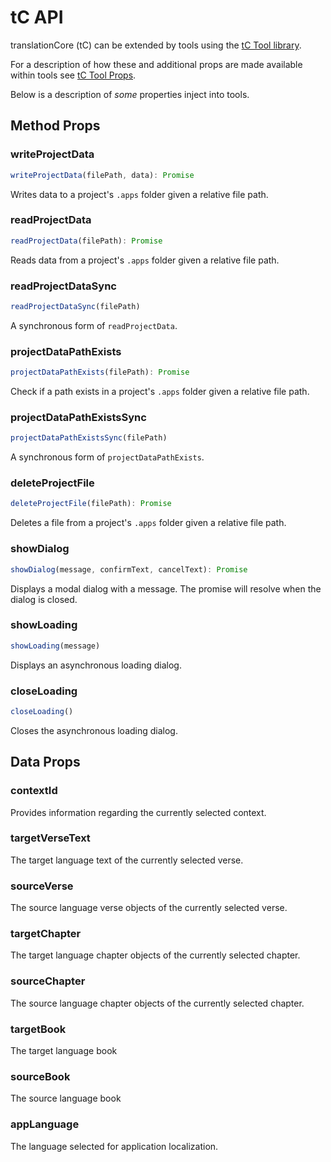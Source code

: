 # tC API

translationCore (tC) can be extended by tools using the [tC Tool library](https://github.com/translationCoreApps/tc-tool).

For a description of how these and additional props are made available within tools see [tC Tool Props](https://github.com/translationCoreApps/tc-tool/blob/master/TOOL_PROPS.md).

Below is a description of *some* properties inject into tools.

## Method Props

### writeProjectData

```js
writeProjectData(filePath, data): Promise
```

Writes data to a project's `.apps` folder given a relative file path.

### readProjectData

```js
readProjectData(filePath): Promise
```

Reads data from a project's `.apps` folder given a relative file path.

### readProjectDataSync

```js
readProjectDataSync(filePath)
```

A synchronous form of `readProjectData`.

### projectDataPathExists

```js
projectDataPathExists(filePath): Promise
```

Check if a path exists in a project's `.apps` folder given a relative file path.

### projectDataPathExistsSync

```js
projectDataPathExistsSync(filePath)
```

A synchronous form of `projectDataPathExists`.

### deleteProjectFile

```js
deleteProjectFile(filePath): Promise
```

Deletes a file from a project's `.apps` folder given a relative file path.

### showDialog

```js
showDialog(message, confirmText, cancelText): Promise
```

Displays a modal dialog with a message.
The promise will resolve when the dialog is closed.

### showLoading

```js
showLoading(message)
```

Displays an asynchronous loading dialog.

### closeLoading

```js
closeLoading()
```

Closes the asynchronous loading dialog.

## Data Props

### contextId
Provides information regarding the currently selected context.

### targetVerseText
The target language text of the currently selected verse.

### sourceVerse
The source language verse objects of the currently selected verse.

### targetChapter
The target language chapter objects of the currently selected chapter.

### sourceChapter
The source language chapter objects of the currently selected chapter.

### targetBook
The target language book

### sourceBook
The source language book

### appLanguage
The language selected for application localization.
